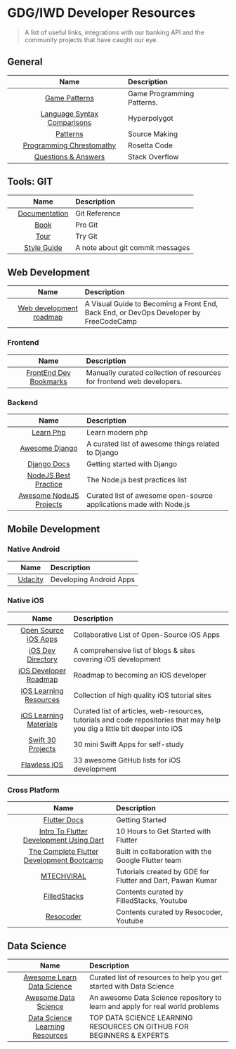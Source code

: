 # GDG/IWD Developer Resources
> A list of useful links, integrations with our banking API and the community projects that have caught our eye.


## General
|     |     Name     | Description |
| ------------- |:-------------:| :-----|
| ![]()     | [ Game Patterns ](https://moneyboxapp.com) | Game Programming Patterns. |
| ![]()      | [Language Syntax Comparisons](http://hyperpolyglot.org/) | Hyperpolygot |
| ![]()      | [ Patterns ](http://sourcemaking.com/)    |   Source Making |
| ![]()      | [ Programming Chrestomathy ](http://rosettacode.org/wiki/Rosetta_Code)    |   Rosetta Code |
| ![]()      | [ Questions & Answers ](http://stackoverflow.com/)    |   Stack Overflow |


## Tools: GIT
|     |     Name     | Description |
| ------------- |:-------------:| :-----|
| ![]()     | [ Documentation ](http://git-scm.com/docs) | Git Reference |
| ![]()      | [Book](http://git-scm.com/book/) | Pro Git |
| ![]()      | [ Tour ](https://try.github.io/)    |   Try Git |
| ![]()      | [ Style Guide ](http://tbaggery.com/2008/04/19/a-note-about-git-commit-messages.html)    |   A note about git commit messages |


## Web Development
|     |     Name     | Description |
| ------------- |:-------------:| :-----|
| ![]()     | [ Web development roadmap ](https://www.freecodecamp.org/news/2019-web-developer-roadmap/) | A Visual Guide to Becoming a Front End, Back End, or DevOps Developer by FreeCodeCamp |


### Frontend
|     |     Name     | Description |
| ------------- |:-------------:| :-----|
| ![]()     | [ FrontEnd Dev Bookmarks ](https://github.com/dypsilon/frontend-dev-bookmarks) | Manually curated collection of resources for frontend web developers. |

### Backend
|     |     Name     | Description |
| ------------- |:-------------:| :-----|
| ![]()      | [ Learn Php ](https://odan.github.io/learn-php/)    |   Learn modern php |
| ![]()      | [ Awesome Django ](https://github.com/wsvincent/awesome-django)    |   A curated list of awesome things related to Django |
| ![]()      | [ Django Docs ](https://www.djangoproject.com/start/)    |   Getting started with Django |
| ![]()      | [ NodeJS Best Practice ](https://github.com/goldbergyoni/nodebestpractices)    |   The Node.js best practices list |
| ![]()      | [ Awesome NodeJS Projects ](https://github.com/sqreen/awesome-nodejs-projects)    |   Curated list of awesome open-source applications made with Node.js |

## Mobile Development

### Native Android
|     |     Name     | Description |
| ------------- |:-------------:| :-----|
| ![]()| [ Udacity ](https://www.udacity.com/course/new-android-fundamentals--ud851) | Developing Android Apps |

### Native iOS
|     |     Name     | Description |
| ------------- |:-------------:| :-----|
| ![]()      | [ Open Source iOS Apps ](https://github.com/dkhamsing/open-source-ios-apps)    |   Collaborative List of Open-Source iOS Apps |
| ![]()      | [ iOS Dev Directory ](https://iosdevdirectory.com/)    |   A comprehensive list of blogs & sites covering iOS development |
| ![]()      | [ iOS Developer Roadmap ](https://github.com/BohdanOrlov/iOS-Developer-Roadmap)    |   Roadmap to becoming an iOS developer |
| ![]()      | [ iOS Learning Resources ](https://github.com/sanketfirodiya/iOS-learning-resources)    |   Collection of high quality iOS tutorial sites |
| ![]()      | [ iOS Learning Materials ](https://github.com/jVirus/iOS-Learning-Materials)    |   Curated list of articles, web-resources, tutorials and code repositories that may help you dig a little bit deeper into iOS |
| ![]()      | [ Swift 30 Projects ](https://github.com/soapyigu/Swift-30-Projects)    |   30 mini Swift Apps for self-study |
| ![]()      | [ Flawless iOS ](https://medium.com/flawless-app-stories/33-awesome-github-lists-for-ios-development-336691520d0f)    |   33 awesome GitHub lists for iOS development |


### Cross Platform
|     |     Name     | Description |
| ------------- |:-------------:| :-----|
| ![]()      | [ Flutter Docs ](https://flutter.dev/docs)    |   Getting Started |
| ![]()      | [ Intro To Flutter Development Using Dart ](https://www.appbrewery.co/p/intro-to-flutter)    |   10 Hours to Get Started with Flutter |
| ![]()      | [ The Complete Flutter Development Bootcamp ](https://www.appbrewery.co/p/flutter-development-bootcamp-with-dart)    |   Built in collaboration with the Google Flutter team |
| ![]()      | [ MTECHVIRAL ](https://www.youtube.com/playlist?list=PLR2qQy0Zxs_UdqAcaipPR3CG1Ly57UlhV)    |   Tutorials created by GDE for Flutter and Dart, Pawan Kumar |
| ![]()      | [ FilledStacks ](https://www.youtube.com/channel/UC2d0BYlqQCdF9lJfydl_02Q/playlists)    |   Contents curated by FilledStacks, Youtube |
| ![]()      | [ Resocoder ](https://www.youtube.com/channel/UCSIvrn68cUk8CS8MbtBmBkA/playlists)    |   Contents curated by Resocoder, Youtube |


## Data Science
|     |     Name     | Description |
| ------------- |:-------------:| :-----|
| ![]()| [ Awesome Learn Data Science ](https://github.com/siboehm/awesome-learn-datascience) | Curated list of resources to help you get started with Data Science |
| ![]()| [ Awesome Data Science ](https://github.com/academic/awesome-datascience) | An awesome Data Science repository to learn and apply for real world problems |
| ![]()| [ Data Science Learning Resources ](https://analyticsindiamag.com/top-data-science-learning-resources-on-github-for-beginners-experts/) | TOP DATA SCIENCE LEARNING RESOURCES ON GITHUB FOR BEGINNERS & EXPERTS |
